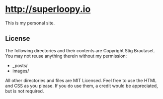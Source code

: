 http://superloopy.io
====================

This is my personal site.

License
-------

The following directories and their contents are Copyright Stig Brautaset.
You may not reuse anything therein without my permission:

* _posts/
* images/

All other directories and files are MIT Licensed. Feel free to use the HTML and CSS as you please.
If you do use them, a credit would be appreciated, but is not required.
